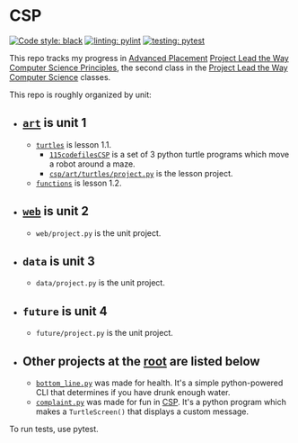 # CSP

[![Code style: black](https://img.shields.io/badge/code%20style-black-000000.svg)][black] [![linting: pylint](https://img.shields.io/badge/linting-pylint-yellowgreen)][pylint] [![testing: pytest](https://img.shields.io/badge/testing-pytest-orange)][pytest]

This repo tracks my progress in [Advanced Placement][ap] [Project Lead the Way][pltw] [Computer Science Principles][csp], the second class in the [Project Lead the Way Computer Science][pltw csp] classes.

This repo is roughly organized by unit:

-   ## [`art`](/csp/art/) is unit 1

    -   [`turtles`][turtles folder] is lesson 1.1.
        -   [`115codefilesCSP`][115codefiles] is a set of 3 python turtle programs which move a robot around a maze.
        -   [`csp/art/turtles/project.py`][turtle project] is the lesson project.
    -   [`functions`][funcs] is lesson 1.2.

-   ## [`web`](/csp/web/) is unit 2

    -   `web/project.py` is the unit project.

-   ## `data` is unit 3

    -   `data/project.py` is the unit project.

-   ## `future` is unit 4

    -   `future/project.py` is the unit project.

-   ## Other projects at the [root](./) are listed below

    -   [`bottom_line.py`][bottom line] was made for health. It's a simple python-powered CLI that determines if you have drunk enough water.
    -   [`complaint.py`][complaint] was made for fun in [CSP][art]. It's a python program which makes a `TurtleScreen()` that displays a custom message.

To run tests, use pytest.

[ap]: https://apstudents.collegeboard.org/
[pltw]: https://www.pltw.org/
[csp]: https://apstudents.collegeboard.org/courses/ap-computer-science-principles
[pltw csp]: https://www.pltw.org/our-programs/pltw-computer-science
[turtles folder]: /csp/art/turtles/
[115codefiles]: /csp/art/turtles/115codefilesCSP/
[turtle project]: /csp/art/turtles/project.py
[funcs]: /csp/art/functions/
[bottom line]: /csp/bottom_line.py
[complaint]: /csp/compaint.py
[art]: #art-is-unit-1
[pylint]: https://github.com/PyCQA/pylint
[black]: https://github.com/psf/black
[pytest]: https://pytest.org/
